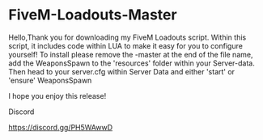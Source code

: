 # FiveM-Loadouts-Master
Hello,Thank you for downloading my FiveM Loadouts script. Within this script, it includes code within LUA to make it easy for you to configure yourself!
To install please remove the -master at the end of the file name, add the WeaponsSpawn to the 'resources' folder within your Server-data. Then head to your server.cfg within Server Data and either 'start' or 'ensure' WeaponsSpawn

I hope you enjoy this release!

Discord

https://discord.gg/PH5WAwwD
